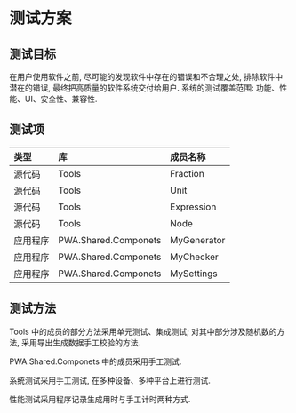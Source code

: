 # 测试方案

## 测试目标

在用户使用软件之前, 尽可能的发现软件中存在的错误和不合理之处, 排除软件中潜在的错误, 最终把高质量的软件系统交付给用户. 系统的测试覆盖范围: 功能、性能、UI、安全性、兼容性.

## 测试项

| 类型 | 库 | 成员名称 |
| :-- | :-- | :-- |
| 源代码 | Tools | Fraction |
| 源代码 | Tools | Unit |
| 源代码 | Tools | Expression |
| 源代码 | Tools | Node |
| 应用程序 | PWA.Shared.Componets | MyGenerator |
| 应用程序 | PWA.Shared.Componets | MyChecker |
| 应用程序 | PWA.Shared.Componets | MySettings |

## 测试方法

Tools 中的成员的部分方法采用单元测试、集成测试; 对其中部分涉及随机数的方法, 采用导出生成数据手工校验的方法.

PWA.Shared.Componets 中的成员采用手工测试.

系统测试采用手工测试, 在多种设备、多种平台上进行测试.

性能测试采用程序记录生成用时与手工计时两种方式.
